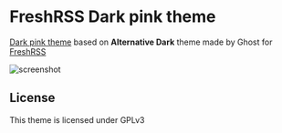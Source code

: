 # FreshRSS Dark pink theme

[Dark pink theme](https://gitlab.com/miicat/freshrss-dark-pink-theme) based on **Alternative Dark** theme made by Ghost for [FreshRSS](https://github.com/FreshRSS/FreshRSS)

![screenshot](./thumbs/original.png)

## License

This theme is licensed under GPLv3
